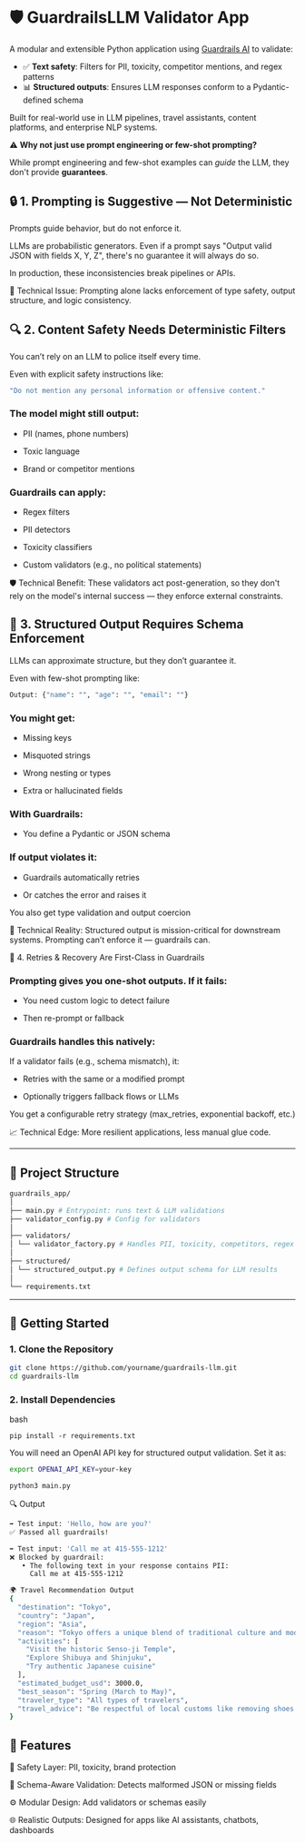 # 🛡️ GuardrailsLLM Validator App

A modular and extensible Python application using [Guardrails AI](https://www.guardrailsai.com/) to validate:

- ✅ **Text safety**: Filters for PII, toxicity, competitor mentions, and regex patterns
- 📊 **Structured outputs**: Ensures LLM responses conform to a Pydantic-defined schema

Built for real-world use in LLM pipelines, travel assistants, content platforms, and enterprise NLP systems.

⚠️ **Why not just use prompt engineering or few-shot prompting?**

While prompt engineering and few-shot examples can *guide* the LLM, they don't provide **guarantees**.

## 🔒 1. Prompting is Suggestive — Not Deterministic
Prompts guide behavior, but do not enforce it.

LLMs are probabilistic generators. Even if a prompt says "Output valid JSON with fields X, Y, Z", there's no guarantee it will always do so.

In production, these inconsistencies break pipelines or APIs.

🧠 Technical Issue: Prompting alone lacks enforcement of type safety, output structure, and logic consistency.

## 🔍 2. Content Safety Needs Deterministic Filters
You can’t rely on an LLM to police itself every time.

Even with explicit safety instructions like:

```bash
"Do not mention any personal information or offensive content."
```

### The model might still output:

- PII (names, phone numbers)

- Toxic language

- Brand or competitor mentions

### Guardrails can apply:

- Regex filters

- PII detectors

- Toxicity classifiers

- Custom validators (e.g., no political statements)

🛡️ Technical Benefit: These validators act post-generation, so they don't rely on the model's internal success — they enforce external constraints.

## 🧱 3. Structured Output Requires Schema Enforcement
LLMs can approximate structure, but they don’t guarantee it.

Even with few-shot prompting like:

```bash
Output: {"name": "", "age": "", "email": ""}
```
### You might get:

- Missing keys

- Misquoted strings

- Wrong nesting or types

- Extra or hallucinated fields

### With Guardrails:

- You define a Pydantic or JSON schema

### If output violates it:

- Guardrails automatically retries

- Or catches the error and raises it

You also get type validation and output coercion

🧠 Technical Reality: Structured output is mission-critical for downstream systems. Prompting can’t enforce it — guardrails can.

🔁 4. Retries & Recovery Are First-Class in Guardrails
### Prompting gives you one-shot outputs. If it fails:

- You need custom logic to detect failure

- Then re-prompt or fallback

### Guardrails handles this natively:

If a validator fails (e.g., schema mismatch), it:

- Retries with the same or a modified prompt

- Optionally triggers fallback flows or LLMs

You get a configurable retry strategy (max_retries, exponential backoff, etc.)

📈 Technical Edge: More resilient applications, less manual glue code.


---

## 📂 Project Structure

```bash
guardrails_app/
│
├── main.py # Entrypoint: runs text & LLM validations
├── validator_config.py # Config for validators
│
├── validators/
│ └── validator_factory.py # Handles PII, toxicity, competitors, regex
│
├── structured/
│ └── structured_output.py # Defines output schema for LLM results
│
└── requirements.txt
```

---

## 🚀 Getting Started

### 1. Clone the Repository

```bash
git clone https://github.com/yourname/guardrails-llm.git
cd guardrails-llm
```
### 2. Install Dependencies

bash
```
pip install -r requirements.txt
```
You will need an OpenAI API key for structured output validation. Set it as:

```bash
export OPENAI_API_KEY=your-key
```
```bash
python3 main.py
```
🔍 Output
```bash
➡️ Test input: 'Hello, how are you?'
✅ Passed all guardrails!

➡️ Test input: 'Call me at 415-555-1212'
❌ Blocked by guardrail:
   • The following text in your response contains PII:
     Call me at 415-555-1212
```

```bash
🌍 Travel Recommendation Output
{
  "destination": "Tokyo",
  "country": "Japan",
  "region": "Asia",
  "reason": "Tokyo offers a unique blend of traditional culture and modern technology...",
  "activities": [
    "Visit the historic Senso-ji Temple",
    "Explore Shibuya and Shinjuku",
    "Try authentic Japanese cuisine"
  ],
  "estimated_budget_usd": 3000.0,
  "best_season": "Spring (March to May)",
  "traveler_type": "All types of travelers",
  "travel_advice": "Be respectful of local customs like removing shoes indoors"
}
```


## 📌 Features

🔐 Safety Layer: PII, toxicity, brand protection

🧭 Schema-Aware Validation: Detects malformed JSON or missing fields

⚙️ Modular Design: Add validators or schemas easily

🌐 Realistic Outputs: Designed for apps like AI assistants, chatbots, dashboards


